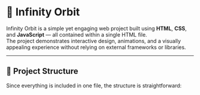# 🌌 Infinity Orbit

Infinity Orbit is a simple yet engaging web project built using **HTML**, **CSS**, and **JavaScript** — all contained within a single HTML file.  
The project demonstrates interactive design, animations, and a visually appealing experience without relying on external frameworks or libraries.

---

## 📂 Project Structure

Since everything is included in one file, the structure is straightforward:


